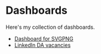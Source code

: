 # Dashboards

Here's my collection of dashboards.

* [Dashboard for SVGPNG](https://app.powerbi.com/view?r=eyJrIjoiZmFkZTYyOTMtZGEwMy00YmE1LWFiNzctNTRmYTQ4ZjNmZGNkIiwidCI6IjY2NzE2NDY3LTQ3OGMtNDQ1MC1hNTEyLTIxYjlhMzQwZmEyNSIsImMiOjEwfQ%3D%3D)
* [LinkedIn DA vacancies](https://app.powerbi.com/view?r=eyJrIjoiNjRjNTUyMzItZWI5Yy00NzY2LWIxNGUtODA5M2RlODc3NWI3IiwidCI6IjY2NzE2NDY3LTQ3OGMtNDQ1MC1hNTEyLTIxYjlhMzQwZmEyNSIsImMiOjEwfQ%3D%3D&pageName=ReportSection)
